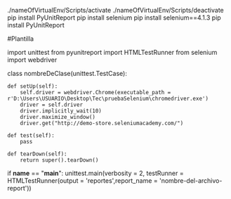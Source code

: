 ./nameOfVirtualEnv/Scripts/activate
./nameOfVirtualEnv/Scripts/deactivate
pip install PyUnitReport
pip install selenium
pip install selenium==4.1.3
pip install PyUnitReport


#Plantilla

import unittest
from pyunitreport import HTMLTestRunner
from selenium import webdriver

class nombreDeClase(unittest.TestCase):

    def setUp(self):
        self.driver = webdriver.Chrome(executable_path = r'D:\Users\USUARIO\Desktop\Tec\pruebaSelenium\chromedriver.exe')
        driver = self.driver
        driver.implicitly_wait(10)
        driver.maximize_window()
        driver.get("http://demo-store.seleniumacademy.com/")
         
    def test(self):
        pass

    def tearDown(self):
        return super().tearDown()

if __name__ == "__main__":
    unittest.main(verbosity = 2, testRunner = HTMLTestRunner(output = 'reportes',report_name = 'nombre-del-archivo-report'))
